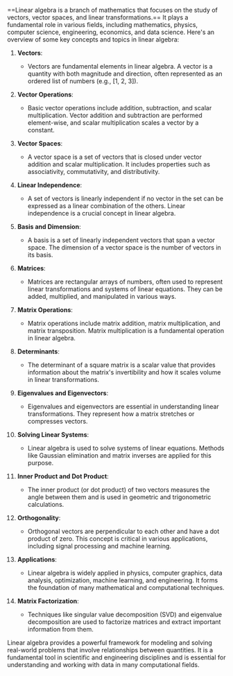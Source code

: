 ==Linear algebra is a branch of mathematics that focuses on the study of vectors, vector spaces, and linear transformations.== It plays a fundamental role in various fields, including mathematics, physics, computer science, engineering, economics, and data science. Here's an overview of some key concepts and topics in linear algebra:

1. **Vectors**:
   - Vectors are fundamental elements in linear algebra. A vector is a quantity with both magnitude and direction, often represented as an ordered list of numbers (e.g., [1, 2, 3]).

2. **Vector Operations**:
   - Basic vector operations include addition, subtraction, and scalar multiplication. Vector addition and subtraction are performed element-wise, and scalar multiplication scales a vector by a constant.

3. **Vector Spaces**:
   - A vector space is a set of vectors that is closed under vector addition and scalar multiplication. It includes properties such as associativity, commutativity, and distributivity.

4. **Linear Independence**:
   - A set of vectors is linearly independent if no vector in the set can be expressed as a linear combination of the others. Linear independence is a crucial concept in linear algebra.

5. **Basis and Dimension**:
   - A basis is a set of linearly independent vectors that span a vector space. The dimension of a vector space is the number of vectors in its basis.

6. **Matrices**:
   - Matrices are rectangular arrays of numbers, often used to represent linear transformations and systems of linear equations. They can be added, multiplied, and manipulated in various ways.

7. **Matrix Operations**:
   - Matrix operations include matrix addition, matrix multiplication, and matrix transposition. Matrix multiplication is a fundamental operation in linear algebra.

8. **Determinants**:
   - The determinant of a square matrix is a scalar value that provides information about the matrix's invertibility and how it scales volume in linear transformations.

9. **Eigenvalues and Eigenvectors**:
   - Eigenvalues and eigenvectors are essential in understanding linear transformations. They represent how a matrix stretches or compresses vectors.

10. **Solving Linear Systems**:
    - Linear algebra is used to solve systems of linear equations. Methods like Gaussian elimination and matrix inverses are applied for this purpose.

11. **Inner Product and Dot Product**:
    - The inner product (or dot product) of two vectors measures the angle between them and is used in geometric and trigonometric calculations.

12. **Orthogonality**:
    - Orthogonal vectors are perpendicular to each other and have a dot product of zero. This concept is critical in various applications, including signal processing and machine learning.

13. **Applications**:
    - Linear algebra is widely applied in physics, computer graphics, data analysis, optimization, machine learning, and engineering. It forms the foundation of many mathematical and computational techniques.

14. **Matrix Factorization**:
    - Techniques like singular value decomposition (SVD) and eigenvalue decomposition are used to factorize matrices and extract important information from them.

Linear algebra provides a powerful framework for modeling and solving real-world problems that involve relationships between quantities. It is a fundamental tool in scientific and engineering disciplines and is essential for understanding and working with data in many computational fields.